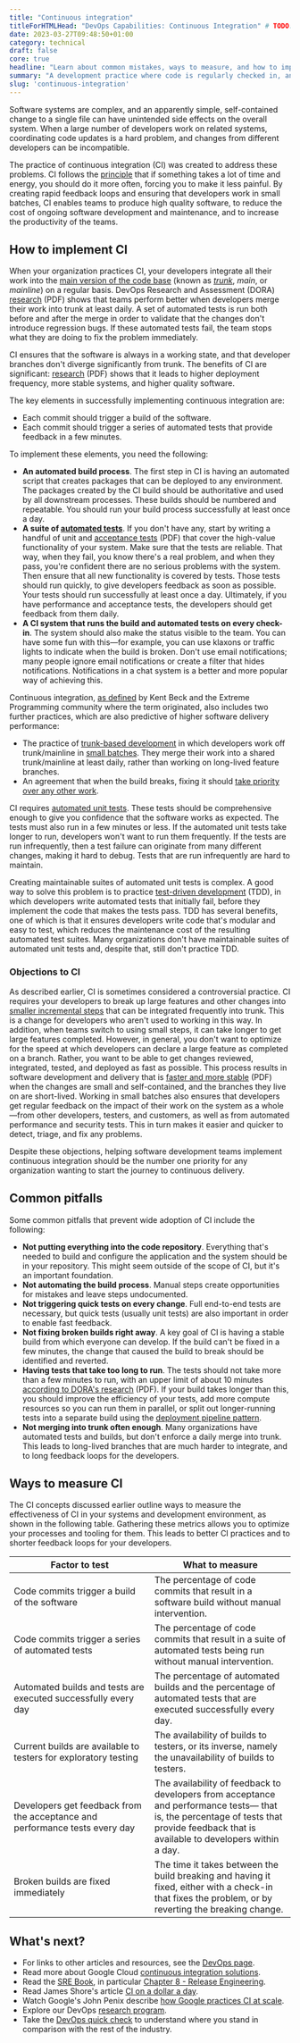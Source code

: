 ```yaml
---
title: "Continuous integration"
titleForHTMLHead: "DevOps Capabilities: Continuous Integration" # TODO: can we DRY this out?
date: 2023-03-27T09:48:50+01:00
category: technical
draft: false
core: true
headline: "Learn about common mistakes, ways to measure, and how to improve on your continuous integration efforts."
summary: "A development practice where code is regularly checked in, and each check-in triggers a set of quick tests to discover regressions, which developers fix immediately. The CI process creates canonical builds and packages that are ultimately deployed and released."
slug: 'continuous-integration'
---
```


Software systems are complex, and an apparently simple, self-contained change
to a single file can have unintended side effects on the overall system. When a
large number of developers work on related systems, coordinating code updates is
a hard problem, and changes from different developers can be incompatible.

The practice of continuous integration (CI) was created to address these
problems. CI follows the
[principle](https://martinfowler.com/articles/originalContinuousIntegration.html)
that if something takes a lot of time and energy, you should do it more often,
forcing you to make it less painful. By creating rapid feedback loops and
ensuring that developers work in small batches, CI enables teams to produce high
quality software, to reduce the cost of ongoing software development and
maintenance, and to increase the productivity of the teams.

## How to implement CI

When your organization practices CI, your developers integrate all their work
into the
[main version of the code base](/devops-capabilities/technical/trunk-based-development)
(known as
[*trunk*](/devops-capabilities/technical/trunk-based-development),
*main*, or *mainline*) on a regular basis. DevOps Research and Assessment
(DORA)
[research](/publications/pdf/state-of-devops-2015.pdf#page=20)
(PDF) shows that teams perform better when developers merge their work into
trunk at least daily. A set of automated tests is run both before and after the
merge in order to validate that the changes don't introduce regression bugs. If
these automated tests fail, the team stops what they are doing to fix the
problem immediately.

CI ensures that the software is always in a working state, and that developer
branches don't diverge significantly from trunk. The benefits of CI are
significant:
[research](/publications/pdf/state-of-devops-2015.pdf#page=16)
(PDF) shows that it leads to higher deployment frequency, more stable systems,
and higher quality software.

The key elements in successfully implementing continuous integration are:

-   Each commit should trigger a build of the software.
-   Each commit should trigger a series of automated tests that provide
    feedback in a few minutes.

To implement these elements, you need the following:

-   **An automated build process**. The first step in CI is having an
    automated script that creates packages that can be deployed to any
    environment. The packages created by the CI build should be authoritative
    and used by all downstream processes. These builds should be numbered and
    repeatable. You should run your build process successfully at least once a day.
-   **A suite of
    [automated tests](/devops-capabilities/technical/test-automation)**.
    If you don't have any, start by writing a handful of unit and
    [acceptance tests](/publications/pdf/state-of-devops-2014.pdf#page=14)
    (PDF) that cover the high-value functionality of your system. Make sure that
    the tests are reliable. That way, when they fail, you know there's a real
    problem, and when they pass, you're confident there are no serious problems
    with the system. Then ensure that all new functionality is covered by
    tests. Those tests should run quickly, to give developers feedback as soon
    as possible. Your tests should run successfully at least once a day.
    Ultimately, if you have performance and acceptance tests, the developers
    should get feedback from them daily.
-   **A CI system that runs the build and automated tests on every
    check-in**. The system should also make the status visible to the team. You
    can have some fun with this—for example, you can use klaxons or traffic
    lights to indicate when the build is broken. Don't use email notifications;
    many people ignore email notifications or create a filter that hides
    notifications. Notifications in a chat system is a better and more popular
    way of achieving this.

Continuous integration,
[as defined](https://www.martinfowler.com/articles/continuousIntegration.html)
by Kent Beck and the Extreme Programming community where the term originated,
also includes two further practices, which are also predictive of higher
software delivery performance:

-   The practice of
    [trunk-based development](/devops-capabilities/technical/trunk-based-development)
    in which developers work off trunk/mainline in
    [small batches](/devops-capabilities/process/working-in-small-batches).
    They merge their work into a shared trunk/mainline at least daily, rather
    than working on long-lived feature branches.
-   An agreement that when the build breaks, fixing it should
    [take priority over any other work](/devops-capabilities/technical/continuous-delivery/).

CI requires
[automated unit tests](/devops-capabilities/technical/test-automation).
These tests should be comprehensive enough to give you confidence that the
software works as expected. The tests must also run in a few minutes or less. If
the automated unit tests take longer to run, developers won't want to run them
frequently. If the tests are run infrequently, then a test failure can originate
from many different changes, making it hard to debug. Tests that are run
infrequently are hard to maintain.

Creating maintainable suites of automated unit tests is complex. A good way to
solve this problem is to practice
[test-driven development](https://wikipedia.org/wiki/Test-driven_development)
(TDD), in which developers write automated tests that initially fail, before
they implement the code that makes the tests pass. TDD has several benefits, one
of which is that it ensures developers write code that's modular and easy to
test, which reduces the maintenance cost of the resulting automated test suites.
Many organizations don't have maintainable suites of automated unit tests and,
despite that, still don't practice TDD.

### Objections to CI

As described earlier, CI is sometimes considered a controversial practice. CI
requires your developers to break up large features and other changes into
[smaller incremental steps](/devops-capabilities/process/working-in-small-batches)
that can be integrated frequently into trunk. This is a change for developers
who aren't used to working in this way. In addition, when teams switch to using
small steps, it can take longer to get large features completed. However, in
general, you don't want to optimize for the speed at which developers can
declare a large feature as completed on a branch. Rather, you want to be able to
get changes reviewed, integrated, tested, and deployed as fast as possible. This
process results in software development and delivery that is
[faster and more stable](/publications/pdf/state-of-devops-2016.pdf#page=35)
(PDF) when the changes are small and self-contained, and the branches they live
on are short-lived. Working in small batches also ensures that developers get
regular feedback on the impact of their work on the system as a whole—from other
developers, testers, and customers, as well as from automated performance and
security tests. This in turn makes it easier and quicker to detect, triage, and
fix any problems.

Despite these objections, helping software development teams implement
continuous integration should be the number one priority for any organization
wanting to start the journey to continuous delivery.

## Common pitfalls

Some common pitfalls that prevent wide adoption of CI include the following:

-   **Not putting everything into the code repository**. Everything that's
    needed to build and configure the application and the system should be in
    your repository. This might seem outside of the scope of CI, but it's an
    important foundation.
-   **Not automating the build process**. Manual steps create opportunities
    for mistakes and leave steps undocumented.
-   **Not triggering quick tests on every change**. Full end-to-end tests
    are necessary, but quick tests (usually unit tests) are also important in
    order to enable fast feedback.
-   **Not fixing broken builds right away**. A key goal of CI is having a
    stable build from which everyone can develop. If the build can't be fixed
    in a few minutes, the change that caused the build to break should be
    identified and reverted.
-   **Having tests that take too long to run**. The tests should not take
    more than a few minutes to run, with an upper limit of about 10 minutes
    [according to DORA's research](/publications/pdf/state-of-devops-2018.pdf#page=56)
    (PDF). If your build takes longer than this, you should improve the
    efficiency of your tests, add more compute resources so you can run them in
    parallel, or split out longer-running tests into a separate build using the
    [deployment pipeline pattern](https://continuousdelivery.com/implementing/patterns/#the-deployment-pipeline).
-   **Not merging into trunk often enough**. Many organizations have
    automated tests and builds, but don't enforce a daily merge into trunk.
    This leads to long-lived branches that are much harder to integrate, and to
    long feedback loops for the developers.

## Ways to measure CI

The CI concepts discussed earlier outline ways to measure the effectiveness of
CI in your systems and development environment, as shown in the following table.
Gathering these metrics allows you to optimize your processes and tooling for
them. This leads to better CI practices and to shorter feedback loops for your
developers.

<table>
  <colgroup>
    <col width="50%">
    <col width="50%">
  </colgroup>
<thead>
<tr>
<th><strong>Factor to test</strong></th>
<th><strong>What to measure</strong></th>
</tr>
</thead>
<tbody>
<tr>
<td>Code commits trigger a build of the software</td>
<td>The percentage of code commits that result in a software build without
manual intervention.</td>
</tr>
<tr>
<td>Code commits trigger a series of automated tests</td>
<td>The percentage of code commits that result in a suite of automated tests
being run without manual intervention.</td>
</tr>
<tr>
<td>Automated builds and tests are executed successfully every day</td>
<td>The percentage of automated builds and the percentage of automated tests
that are executed successfully every day.</td>
</tr>
<tr>
<td>Current builds are available to testers for exploratory testing</td>
<td>The availability of builds to testers, or its inverse, namely the
unavailability of builds to testers.</td>
</tr>
<tr>
<td>Developers get feedback from the acceptance and performance tests every
day</td>
<td>The availability of feedback to developers from acceptance and performance
tests— that is, the percentage of tests that provide feedback that is
available to developers within a day.</td>
</tr>
<tr>
<td>Broken builds are fixed immediately</td>
<td>The time it takes between the build breaking and having it fixed, either
with a check-in that fixes the problem, or by reverting the breaking
change.</td>
</tr>
</tbody>
</table>

## What's next?
-   For links to other articles and resources, see the
    [DevOps page](https://cloud.google.com/devops).
-   Read more about Google Cloud
    [continuous integration solutions](https://cloud.google.com/solutions/continuous-integration).
-   Read the
    [SRE Book](https://landing.google.com/sre/books/),
    in particular
    [Chapter 8 - Release Engineering](https://landing.google.com/sre/sre-book/chapters/release-engineering/).
-   Read James Shore's article 
    [CI on a dollar a day](https://www.jamesshore.com/Blog/Continuous-Integration-on-a-Dollar-a-Day.html).
-   Watch Google's John Penix describe
    [how Google practices CI at scale](https://www.infoq.com/presentations/Continuous-Testing-Build-Cloud/).
-   Explore our DevOps
    [research program](/).
-   Take the
    [DevOps quick check](/quickcheck/)
    to understand where you stand in comparison with the rest of the industry.
